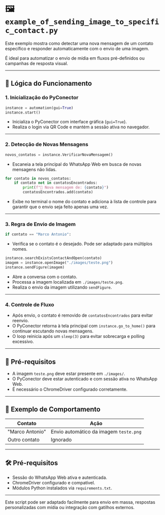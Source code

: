
# 🖼️ `example_of_sending_image_to_specific_contact.py`

Este exemplo mostra como detectar uma nova mensagem de um contato específico e responder automaticamente com o envio de uma imagem.

É ideal para automatizar o envio de mídia em fluxos pré-definidos ou campanhas de resposta visual.

---

## 🧠 Lógica do Funcionamento

### 1. Inicialização do PyConector

```python
instance = automation(gui=True)
instance.start()
```

- Inicializa o PyConector com interface gráfica (`gui=True`).
- Realiza o login via QR Code e mantém a sessão ativa no navegador.

---

### 2. Detecção de Novas Mensagens

```python
novos_contatos = instance.VerificarNovaMensagem()
```

- Escaneia a tela principal do WhatsApp Web em busca de novas mensagens não lidas.

```python
for contato in novos_contatos:
    if contato not in contatosEncontrados:
        print(f"📨 Nova mensagem de: {contato}")
        contatosEncontrados.add(contato)
```

- Exibe no terminal o nome do contato e adiciona à lista de controle para garantir que o envio seja feito apenas uma vez.

---

### 3. Regra de Envio de Imagem

```python
if contato == "Marco Antonio":
```

- Verifica se o contato é o desejado. Pode ser adaptado para múltiplos nomes.

```python
instance.searchExistsContactAndOpen(contato)
imagem = instance.openImage("./images/teste.png")
instance.sendFigure(imagem)
```

- Abre a conversa com o contato.
- Processa a imagem localizada em `./images/teste.png`.
- Realiza o envio da imagem utilizando `sendFigure`.

---

### 4. Controle de Fluxo

- Após envio, o contato é removido de `contatosEncontrados` para evitar reenvio.
- O PyConector retorna à tela principal com `instance.go_to_home()` para continuar escutando novas mensagens.
- O loop reinicia após um `sleep(3)` para evitar sobrecarga e polling excessivo.

---

## 📂 Pré-requisitos

- A imagem `teste.png` deve estar presente em `./images/`.
- O PyConector deve estar autenticado e com sessão ativa no WhatsApp Web.
- É necessário o ChromeDriver configurado corretamente.

---

## 🧪 Exemplo de Comportamento

| Contato          | Ação                              |
|------------------|-----------------------------------|
| "Marco Antonio"  | Envio automático da imagem `teste.png` |
| Outro contato    | Ignorado                          |

---

## 🛠️ Pré-requisitos

- Sessão do WhatsApp Web ativa e autenticada.
- ChromeDriver configurado e compatível.
- Módulos Python instalados via `requirements.txt`.

---
Este script pode ser adaptado facilmente para envio em massa, respostas personalizadas com mídia ou integração com gatilhos externos.
